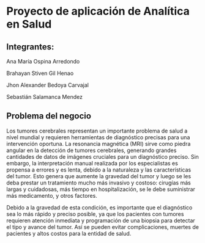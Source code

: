 # Proyecto de aplicación de Analítica en Salud

## Integrantes:

Ana María Ospina Arredondo

Brahayan Stiven Gil Henao

Jhon Alexander Bedoya Carvajal

Sebastián Salamanca Mendez

## Problema del negocio

Los tumores cerebrales representan un importante problema de salud a nivel mundial y requieren herramientas de diagnóstico precisas para una intervención oportuna. La resonancia magnética (MRI) sirve como piedra angular en la detección de tumores cerebrales, generando grandes cantidades de datos de imágenes cruciales para un diagnóstico preciso. Sin embargo, la interpretación manual realizada por los especialistas es propensa a errores y es lenta, debido a la naturaleza y las características del tumor. Esto genera que aumente la gravedad del tumor y luego se les deba prestar un tratamiento mucho más invasivo y costoso: cirugías más largas y cuidadosas, más tiempo en hospitalización, se le debe suministrar más medicamento, y otros factores.

Debido a la gravedad de esta condición, es importante que el diagnóstico sea lo más rápido y preciso posible, ya que los pacientes con tumores requieren atención inmediata y programación de una biopsia para detectar el tipo y avance del tumor. Así se pueden evitar complicaciones, muertes de pacientes y altos costos para la entidad de salud.

